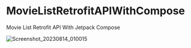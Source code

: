 # MovieListRetrofitAPIWithCompose
Movie List Retrofit API With Jetpack Compose 




![Screenshot_20230814_010015](https://github.com/ahmetbostanciklioglu/MovieListRetrofitAPIWithCompose/assets/40151328/67154a4b-893c-48c9-b89d-9fedc6b60f7a)
